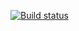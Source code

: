 [![Build status](https://ci.appveyor.com/api/projects/status/33ud49t78ilpvp5v/branch/main?svg=true)](https://ci.appveyor.com/project/ssw30/posman-echo-ssw210923/branch/main)
